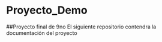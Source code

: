 # Proyecto_Demo
##Proyecto final de 9no
El siguiente repositorio contendra la documentación del proyecto
